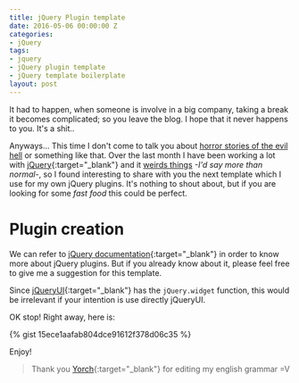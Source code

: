 ```yaml
---
title: jQuery Plugin template
date: 2016-05-06 00:00:00 Z
categories:
- jQuery
tags:
- jquery
- jQuery plugin template
- jQuery template boilerplate
layout: post
---
```


It had to happen, when someone is involve in a big company, taking a break it becomes complicated; so you leave the blog. I hope that it never happens to you. It's a shit..

Anyways... This time I don't come to talk you about [horror stories of the evil hell]() or something like that. Over the last month I have been working a lot with [jQuery](https://jquery.com/){:target="_blank"} and it [weirds things]() *-I'd say more than normal-*, so I found interesting to share with you the next template which I use for my own jQuery plugins. It's nothing to shout about, but if you are looking for some *fast food* this could be perfect.

# Plugin creation
We can refer to [jQuery documentation](https://learn.jquery.com/plugins/basic-plugin-creation/){:target="_blank"} in order to know more about jQuery plugins. But if you already know about it, please feel free to give me a suggestion for this template.

Since [jQueryUI](http://jqueryui.com/){:target="_blank"} has the `jQuery.widget` function, this would be irrelevant if your intention is use directly jQueryUI.

OK stop! Right away, here is:

{% gist 15ece1aafab804dce91612f378d06c35 %}

Enjoy!


> Thank you [Yorch](https://twitter.com/j0rg3_nt){:target="_blank"} for editing my english grammar =V

